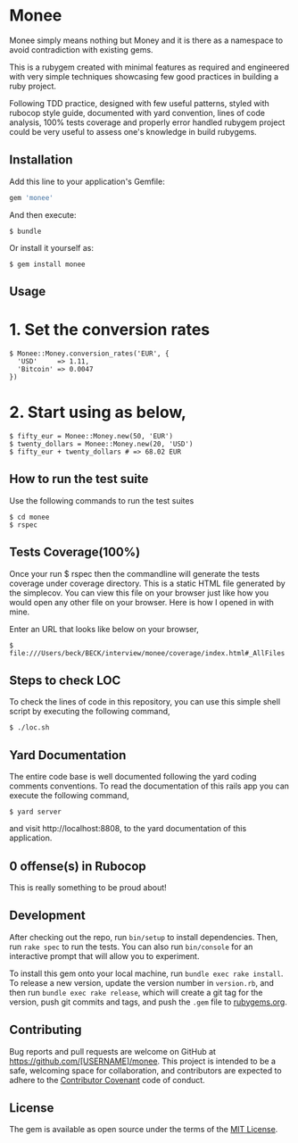 # Monee

Monee simply means nothing but Money and it is there as a namespace to avoid contradiction with existing gems. 

This is a rubygem created with minimal features as required and engineered with very simple techniques showcasing few good practices in building a ruby project.

Following TDD practice, designed with few useful patterns, styled with rubocop style guide, documented with yard convention, lines of code analysis, 100% tests coverage and properly error handled rubygem project could be very useful to assess one's knowledge in build rubygems.

## Installation

Add this line to your application's Gemfile:

```ruby
gem 'monee'
```

And then execute:

    $ bundle

Or install it yourself as:

    $ gem install monee

## Usage

# 1. Set the conversion rates

    $ Monee::Money.conversion_rates('EUR', {
      'USD'     => 1.11,
      'Bitcoin' => 0.0047
    })

# 2. Start using as below,

    $ fifty_eur = Monee::Money.new(50, 'EUR')
    $ twenty_dollars = Monee::Money.new(20, 'USD')
    $ fifty_eur + twenty_dollars # => 68.02 EUR

## How to run the test suite

Use the following commands to run the test suites

    $ cd monee
    $ rspec

## Tests Coverage(100%)

Once your run $ rspec then the commandline will generate the tests coverage under coverage directory. This is a static HTML file generated by the simplecov. You can view this file on your browser just like how you would open any other file on your browser. Here is how I opened in with mine.

Enter an URL that looks like below on your browser,

    $ file:///Users/beck/BECK/interview/monee/coverage/index.html#_AllFiles

## Steps to check LOC

To check the lines of code in this repository, you can use this simple shell script by executing the following command,

    $ ./loc.sh

## Yard Documentation

The entire code base is well documented following the yard coding comments conventions. To read the documentation of this rails app you can execute the following command,

    $ yard server

and visit http://localhost:8808, to the yard documentation of this application.

## 0 offense(s) in Rubocop

This is really something to be proud about!

## Development

After checking out the repo, run `bin/setup` to install dependencies. Then, run `rake spec` to run the tests. You can also run `bin/console` for an interactive prompt that will allow you to experiment.

To install this gem onto your local machine, run `bundle exec rake install`. To release a new version, update the version number in `version.rb`, and then run `bundle exec rake release`, which will create a git tag for the version, push git commits and tags, and push the `.gem` file to [rubygems.org](https://rubygems.org).

## Contributing

Bug reports and pull requests are welcome on GitHub at https://github.com/[USERNAME]/monee. This project is intended to be a safe, welcoming space for collaboration, and contributors are expected to adhere to the [Contributor Covenant](http://contributor-covenant.org) code of conduct.


## License

The gem is available as open source under the terms of the [MIT License](http://opensource.org/licenses/MIT).

